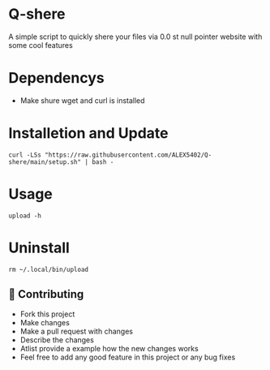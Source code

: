 # Q-shere
 A simple script to quickly shere your files via 0.0 st null pointer website with some cool features 

# Dependencys
- Make shure wget and curl is installed

# Installetion and Update
```shell
curl -LSs "https://raw.githubusercontent.com/ALEX5402/Q-shere/main/setup.sh" | bash -

```

# Usage
```shell
upload -h

```

# Uninstall
```shell
rm ~/.local/bin/upload

```
## 🤝 Contributing

- Fork this project
- Make changes
- Make a pull request with changes
- Describe the changes
- Atlist provide a example how the new changes works
- Feel free to add any good feature in this project or any bug fixes

